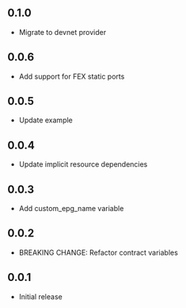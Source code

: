 ## 0.1.0

- Migrate to devnet provider

## 0.0.6

- Add support for FEX static ports

## 0.0.5

- Update example

## 0.0.4

- Update implicit resource dependencies

## 0.0.3

- Add custom_epg_name variable

## 0.0.2

- BREAKING CHANGE: Refactor contract variables

## 0.0.1

- Initial release
